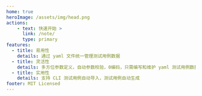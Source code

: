 ```yaml
---
home: true
heroImage: /assets/img/head.png
actions:
    - text: 快速开始 >
      link: /note/
      type: primary
features:
  - title: 易用性
    details: 通过 yaml 文件统一管理测试用例数据
  - title: 灵活性
    details: 多方位参数定义，自动参数校验，0编码，只需编写和维护 yaml 测试用例数据
  - title: 实用性
    details: 支持 CLI 测试用例自动导入，测试用例自动生成
footer: MIT Licensed
---
```

